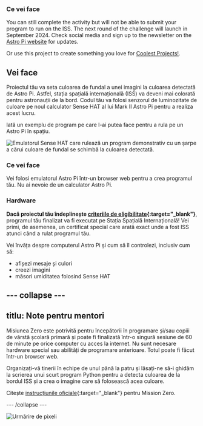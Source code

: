 ### Ce vei face

You can still complete the activity but will not be able to submit your program to run on the ISS. The next round of the challenge will launch in September 2024. Check social media and sign up to the newsletter on the [Astro Pi website](https://astro-pi.org/mission-zero/) for updates.

Or use this project to create something you love for [Coolest Projects!](https://online.coolestprojects.org/take-part).



## Vei face

Proiectul tău va seta culoarea de fundal a unei imagini la culoarea detectată de Astro Pi. Astfel, stația spațială internațională (ISS) va deveni mai colorată pentru astronauții de la bord. Codul tău va folosi senzorul de luminozitate de culoare pe noul calculator Sense HAT al lui Mark II Astro Pi pentru a realiza acest lucru.

Iată un exemplu de program pe care l-ai putea face pentru a rula pe un Astro Pi în spațiu.

![Emulatorul Sense HAT care rulează un program demonstrativ cu un șarpe a cărui culoare de fundal se schimbă la culoarea detectată.](images/finished.gif)

### Ce vei face

Vei folosi emulatorul Astro Pi într-un browser web pentru a crea programul tău. Nu ai nevoie de un calculator Astro Pi.

### Hardware

**Dacă proiectul tău îndeplinește [criteriile de eligibilitate](https://astro-pi.org/mission-zero/eligibility){:target="_blank"}**, programul tău finalizat va fi executat pe Stația Spațială Internațională! Vei primi, de asemenea, un certificat special care arată exact unde a fost ISS atunci când a rulat programul tău.

Vei învăța despre computerul Astro Pi și cum să îl controlezi, inclusiv cum să:
+ afișezi mesaje și culori
+ creezi imagini
+ măsori umiditatea folosind Sense HAT

--- collapse ---
---
titlu: Note pentru mentori
---

Misiunea Zero este potrivită pentru începătorii în programare și/sau copiii de vârstă școlară primară și poate fi finalizată într-o singură sesiune de 60 de minute pe orice computer cu acces la internet. Nu sunt necesare hardware special sau abilități de programare anterioare. Totul poate fi făcut într-un browser web.

Organizați-vă tinerii în echipe de unul până la patru și lăsați-ne să-i ghidăm la scrierea unui scurt program Python pentru a detecta culoarea de la bordul ISS și a crea o imagine care să folosească acea culoare.

Citește [instrucțiunile oficiale](https://astro-pi.org/mission-zero/guidelines){:target="_blank"} pentru Mission Zero.

--- /collapse ---

![Urmărire de pixeli](https://code.org/api/hour/begin_raspberrypi_astropi.png)
